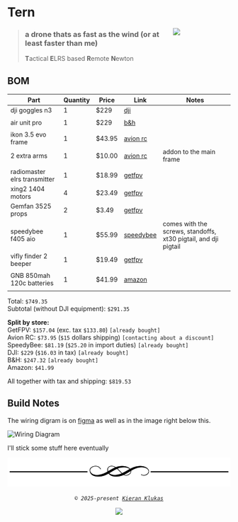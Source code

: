 # Tern

<img src="https://cachet.dunkirk.sh/emojis/tern/r" width="130" align="right">

> ### a drone thats as fast as the wind (or at least faster than me)
>
> **T**actical **E**LRS based **R**emote **N**ewton

## BOM

| Part                         | Quantity | Price  | Link                                                                                                          | Notes                                                           |
| ---------------------------- | -------- | ------ | ------------------------------------------------------------------------------------------------------------- | --------------------------------------------------------------- |
| dji goggles n3               | 1        | $229   | [dji](https://store.dji.com/product/dji-goggles-3-refurbished-unit?from=pages-refurbished&vid=182571)         |
|                              |
| air unit pro                 | 1        | $229   | [b&h](https://www.bhphotovideo.com/c/product/1870780-REG/dji_cp_fp_00000233_01_o4_air_unit_pro.html)          |
|                              |
| ikon 3.5 evo frame           | 1        | $43.95 | [avion rc](https://avionrc.com/products/Nexa-3.5-EVO-PRO-Frame-Kit-.html)                                     |
| 2 extra arms                 | 1        | $10.00 | [avion rc](https://avionrc.com/products/Nexa-3.5-EVO-PRO-Frame-Kit-.html)                                     | addon to the main frame                                         |
|                              |
| radiomaster elrs transmitter | 1        | $18.99 | [getfpv](https://www.getfpv.com/radiomaster-rp1-v2-expresslrs-2-4ghz-nano-receiver-w-65mm-ufl-t-antenna.html) |
| xing2 1404 motors            | 4        | $23.49 | [getfpv](https://www.getfpv.com/iflight-xing2-1404-3000kv-3800kv-4600kv-toothpick-motor.html)                 |
| Gemfan 3525 props            | 2        | $3.49  | [getfpv](https://www.getfpv.com/gemfan-3525-hurricane-3-blade-propeller-w-m5-adapters-set-of-4-1-5mm.html)    |
| speedybee f405 aio           | 1        | $55.99 | [speedybee](https://www.speedybee.com/speedybee-f405-aio-40a-bluejay-25-5x25-5-3-6s-flight-controller/)       | comes with the screws, standoffs, xt30 pigtail, and dji pigtail |
| vifly finder 2 beeper        | 1        | $19.49 | [getfpv](https://www.getfpv.com/vifly-finder-2-drone-buzzer.html)                                             |
|                              |
| GNB 850mah 120c batteries    | 1        | $41.99 | [amazon](https://www.amazon.com/dp/B0B68MV9LD)                                                                |
|                              |

Total: `$749.35`  
Subtotal (without DJI equipment): `$291.35`

**Split by store:**  
GetFPV: `$157.04` (exc. tax `$133.80`) `[already bought]`  
Avion RC: `$73.95` (`$15` dollars shipping) `[contacting about a discount]`  
SpeedyBee: `$81.19` (`$25.20` in import duties) `[already bought]`  
DJI: `$229` (`$16.03` in tax) `[already bought]`  
B&H: `$247.32` `[already bought]`  
Amazon: `$41.99`

All together with tax and shipping: `$819.53`

## Build Notes

The wiring digram is on [figma](https://www.figma.com/board/V3yHTGLW7VbZYWka2fCPID/tern-wiring-diagram?node-id=0-1&t=AxakkIcfGteMs2AB-1) as well as in the image right below this.

![Wiring Diagram](https://raw.githubusercontent.com/taciturnaxolotl/tern/main/schematic.jpg)

I'll stick some stuff here eventually

<p align="center">
	<img src="https://raw.githubusercontent.com/taciturnaxolotl/carriage/master/.github/images/line-break.svg" />
</p>

<p align="center">
	<i><code>&copy 2025-present <a href="https://github.com/taciturnaxolotl">Kieran Klukas</a></code></i>
</p>

<p align="center">
	<a href="https://github.com/taciturnaxolotl/tern/blob/master/LICENSE.md"><img src="https://img.shields.io/static/v1.svg?style=for-the-badge&label=License&message=MIT&logoColor=d9e0ee&colorA=363a4f&colorB=b7bdf8"/></a>
</p>
